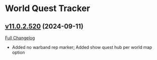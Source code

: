 # World Quest Tracker

## [v11.0.2.520](https://github.com/Tercioo/World-Quest-Tracker/tree/v11.0.2.520) (2024-09-11)
[Full Changelog](https://github.com/Tercioo/World-Quest-Tracker/compare/v11.0.2.519...v11.0.2.520) 

- Added no warband rep marker; Added show quest hub per world map option  
